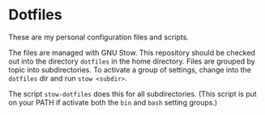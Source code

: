 # Dotfiles

These are my personal configuration files and scripts.

The files are managed with GNU Stow. This repository should be checked
out into the directory `dotfiles` in the home directory. Files are
grouped by topic into subdirectories. To activate a group of settings,
change into the `dotfiles` dir and run `stow <subdir>`.

The script `stow-dotfiles` does this for all subdirectories. (This
script is put on your PATH if activate both the `bin` and `bash`
setting groups.)